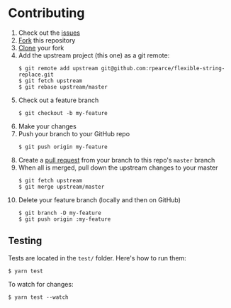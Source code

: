 # Contributing

1. Check out the [issues](https://github.com/rpearce/flexible-string-replace/issues)
1. [Fork](https://guides.github.com/activities/forking/) this repository
1. [Clone](https://help.github.com/articles/cloning-a-repository/) your fork
1. Add the upstream project (this one) as a git remote:
    ```
    $ git remote add upstream git@github.com:rpearce/flexible-string-replace.git
    $ git fetch upstream
    $ git rebase upstream/master
    ```
1. Check out a feature branch
    ```
    $ git checkout -b my-feature
    ```
1. Make your changes
1. Push your branch to your GitHub repo
    ```
    $ git push origin my-feature
    ```
1. Create a [pull request](https://help.github.com/articles/about-pull-requests/)
   from your branch to this repo's `master` branch
1. When all is merged, pull down the upstream changes to your master
    ```
    $ git fetch upstream
    $ git merge upstream/master
    ```
1. Delete your feature branch (locally and then on GitHub)
    ```
    $ git branch -D my-feature
    $ git push origin :my-feature
    ```

## Testing
Tests are located in the `test/` folder. Here's how to run them:

```
$ yarn test
```

To watch for changes:

```
$ yarn test --watch
```
